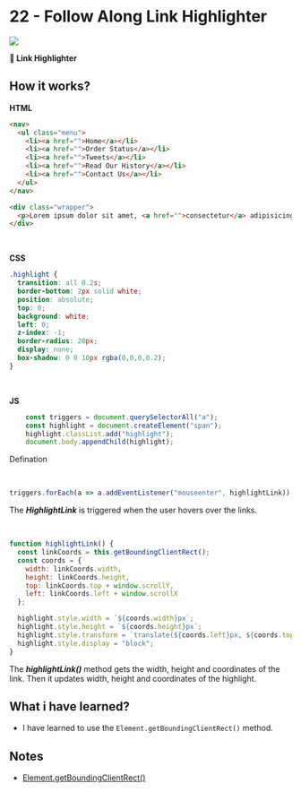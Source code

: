 # 22 - Follow Along Link Highlighter

![](https://github.com/erhanersoz/JavaScript30/blob/master/Screenshots/demo_22.gif?raw=true)

**:high_brightness: Link Highlighter**

## How it works?

**HTML**

```html
<nav>
  <ul class="menu">
    <li><a href="">Home</a></li>
    <li><a href="">Order Status</a></li>
    <li><a href="">Tweets</a></li>
    <li><a href="">Read Our History</a></li>
    <li><a href="">Contact Us</a></li>
  </ul>
</nav>

<div class="wrapper">
  <p>Lorem ipsum dolor sit amet, <a href="">consectetur</a> adipisicing elit.</p>
</div>
```

<br/>

**CSS**

```css
.highlight {
  transition: all 0.2s;
  border-bottom: 2px solid white;
  position: absolute;
  top: 0;
  background: white;
  left: 0;
  z-index: -1;
  border-radius: 20px;
  display: none;
  box-shadow: 0 0 10px rgba(0,0,0,0.2);
}
```

<br/>

**JS**

```js
    const triggers = document.querySelectorAll("a");
    const highlight = document.createElement("span");
    highlight.classList.add("highlight");
    document.body.appendChild(highlight);
```
Defination

<br/>

```js
triggers.forEach(a => a.addEventListener("mouseenter", highlightLink));
```
The ***HighlightLink*** is triggered when the user hovers over the links.

<br/>

```js
function highlightLink() {
  const linkCoords = this.getBoundingClientRect();
  const coords = {
    width: linkCoords.width,
    height: linkCoords.height,
    top: linkCoords.top + window.scrollY,
    left: linkCoords.left + window.scrollX
  };

  highlight.style.width = `${coords.width}px`;
  highlight.style.height = `${coords.height}px`;
  highlight.style.transform = `translate(${coords.left}px, ${coords.top}px)`;
  highlight.style.display = "block";
}
```
The ***highlightLink()*** method gets the width, height and coordinates of the link. Then it updates width, height and coordinates of the highlight.


## What i have learned?

- I have learned to use the `Element.getBoundingClientRect()` method.


## Notes

- [Element.getBoundingClientRect\(\)](https://developer.mozilla.org/en-US/docs/Web/API/Element/getBoundingClientRect)
